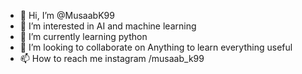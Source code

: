 - 👋 Hi, I’m @MusaabK99
- 👀 I’m interested in AI and machine learning
- 🌱 I’m currently learning python 
- 💞️ I’m looking to collaborate on Anything to learn everything useful
- 📫 How to reach me instagram /musaab_k99

<!---
MusaabK99/MusaabK99 is a ✨ special ✨ repository because its `README.md` (this file) appears on your GitHub profile.
You can click the Preview link to take a look at your changes.
--->
